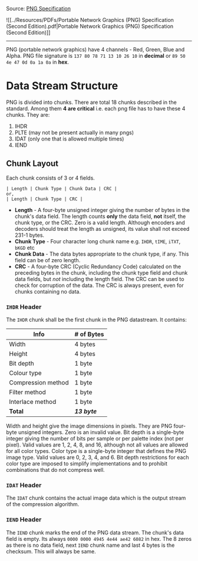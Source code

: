 Source: [PNG Specification](https://www.w3.org/TR/2003/REC-PNG-20031110)

![[../Resources/PDFs/Portable Network Graphics (PNG) Specification (Second Edition).pdf|Portable Network Graphics (PNG) Specification (Second Edition)]]

---
PNG (portable network graphics) have 4 channels - Red, Green, Blue and Alpha.
PNG file signature is `137 80 78 71 13 10 26 10` in **decimal** or ``89 50 4e 47 0d 0a 1a 0a`` in **hex**.

# Data Stream Structure
PNG is divided into chunks. There are total 18 chunks described in the standard. Among them **4 are critical** i.e. each png file has to have these 4 chunks.
They are:
1. IHDR
2. PLTE (may not be present actually in many pngs)
3. IDAT (only one that is allowed multiple times)
4. IEND

## Chunk Layout
Each chunk consists of 3 or 4 fields.
```
| Length | Chunk Type | Chunk Data | CRC |
or,
| Length | Chunk Type | CRC |
```
- **Length** - A four-byte unsigned integer giving the number of bytes in the chunk's data field. The length counts **only** the data field, **not** itself, the chunk type, or the CRC. Zero is a valid length. Although encoders and decoders should treat the length as unsigned, its value shall not exceed 231-1 bytes.
- **Chunk Type** - Four character long chunk name e.g. `IHDR`, `tIME`, `iTXT`, `bKGD` etc 
- **Chunk Data** - The data bytes appropriate to the chunk type, if any. This field can be of zero length.
- **CRC** - A four-byte CRC (Cyclic Redundancy Code) calculated on the preceding bytes in the chunk, including the chunk type field and chunk data fields, but *not* including the length field. The CRC can be used to check for corruption of the data. The CRC is always present, even for chunks containing no data.

### `IHDR` Header
The `IHDR` chunk shall be the first chunk in the PNG datastream. It contains:

| Info| # of Bytes|
|--|--|
|Width|4 bytes|
|Height|4 bytes|
|Bit depth|1 byte|
|Colour type|1 byte|
|Compression method|1 byte|
|Filter method|1 byte|
|Interlace method|1 byte|
|**Total**|***13 byte***|

Width and height give the image dimensions in pixels. They are PNG four-byte unsigned integers. Zero is an invalid value.
Bit depth is a single-byte integer giving the number of bits per sample or per palette index (not per pixel). Valid values are 1, 2, 4, 8, and 16, although not all values are allowed for all color types.
Color type is a single-byte integer that defines the PNG image type. Valid values are 0, 2, 3, 4, and 6.
Bit depth restrictions for each color type are imposed to simplify implementations and to prohibit combinations that do not compress well.

### `IDAT` Header
The `IDAT` chunk contains the actual image data which is the output stream of the compression algorithm.

### `IEND` Header
The `IEND` chunk marks the end of the PNG data stream. The chunk's data field is empty. Its  always `0000 0000 4945 4e44 ae42 6082` in hex. The 8 zeros as there is no data field, next `IEND` chunk name and last 4 bytes is the checksum. This will always be same.